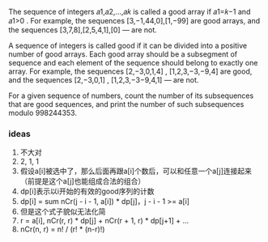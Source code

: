 The sequence of integers 𝑎1,𝑎2,…,𝑎𝑘
 is called a good array if 𝑎1=𝑘−1
 and 𝑎1>0
. For example, the sequences [3,−1,44,0],[1,−99]
 are good arrays, and the sequences [3,7,8],[2,5,4,1],[0]
 — are not.

A sequence of integers is called good if it can be divided into a positive number of good arrays. Each good array should be a subsegment of sequence and each element of the sequence should belong to exactly one array. For example, the sequences [2,−3,0,1,4]
, [1,2,3,−3,−9,4]
 are good, and the sequences [2,−3,0,1]
, [1,2,3,−3−9,4,1]
 — are not.

For a given sequence of numbers, count the number of its subsequences that are good sequences, and print the number of such subsequences modulo 998244353.


### ideas
1. 不大对
2. 2, 1, 1
3. 假设a[i]被选中了，那么后面再跟a[i]个数后，可以和任意一个a[j]连接起来（前提是这个a[j]也能组成合法的组合）
4. dp[i]表示以i开始的有效的good序列的计数
5. dp[i] = sum nCr(j - i - 1, a[i]) * dp[j]，j - i - 1 >= a[i]
6. 但是这个式子貌似无法化简
7. r = a[i], nCr(r, r) * dp[j] + nCr(r + 1, r) * dp[j+1] + ...
8. nCr(n, r) = n! / (r! * (n-r)!)